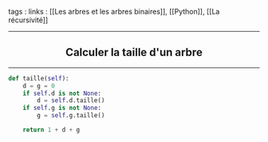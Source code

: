 tags : 
links : [[Les arbres et les arbres binaires]], [[Python]], [[La récursivité]]

****

<h2 style="text-align: center;"> Calculer la taille d'un arbre </h2>

****


```python
def taille(self):
	d = g = 0
	if self.d is not None:
		d = self.d.taille()
	if self.g is not None:
		g = self.g.taille()

	return 1 + d + g
```